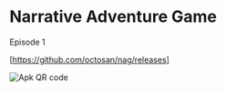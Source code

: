 # Narrative Adventure Game
Episode 1

[https://github.com/octosan/nag/releases]

![Apk QR code](http://api.qrserver.com/v1/create-qr-code/?color=000000&bgcolor=FFFFFF&data=https%3A%2F%2Fgithub.com%2Foctosan%2Fnag%2Freleases)

